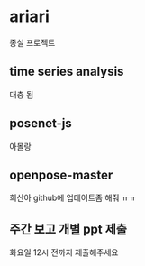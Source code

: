 # ariari
종설 프로젝트

## time series analysis
대충 됨

## posenet-js
아몰랑

## openpose-master
희산아 github에 업데이트좀 해줘 ㅠㅠ

## 주간 보고 개별 ppt 제출
화요일 12시 전까지 제출해주세요
